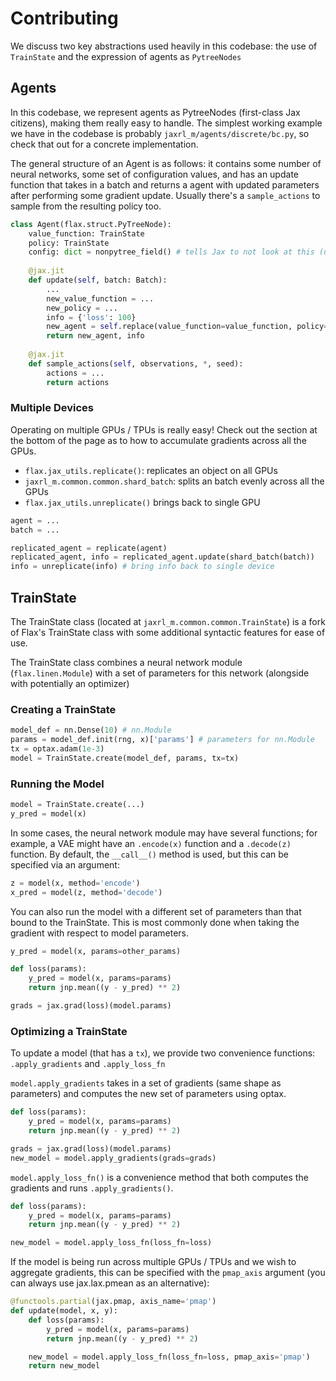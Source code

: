 # Contributing

We discuss two key abstractions used heavily in this codebase: the use of `TrainState` and the expression of agents as `PytreeNodes` 

## Agents

In this codebase, we represent agents as PytreeNodes  (first-class Jax citizens), making them really easy to handle. The simplest working example we have in the codebase is probably `jaxrl_m/agents/discrete/bc.py`, so check that out for a concrete implementation.

The general structure of an Agent is as follows: it contains some number of neural networks, some set of configuration values, and has an update function that takes in a batch and returns a agent with updated parameters after performing some gradient update. Usually there's a `sample_actions` to sample from the resulting policy too.

```python
class Agent(flax.struct.PyTreeNode):
    value_function: TrainState
    policy: TrainState
    config: dict = nonpytree_field() # tells Jax to not look at this (usually contains discount factor / target update speed / other hyperparams)
    
    @jax.jit
    def update(self, batch: Batch):
        ...
        new_value_function = ...
        new_policy = ...
        info = {'loss': 100}
        new_agent = self.replace(value_function=value_function, policy=new_policy)
        return new_agent, info
    
    @jax.jit
    def sample_actions(self, observations, *, seed):
        actions = ...
        return actions
```

### Multiple Devices

Operating on multiple GPUs / TPUs is really easy! Check out the section at the bottom of the page as to how to accumulate gradients across all the GPUs. 


- `flax.jax_utils.replicate()`: replicates an object on all GPUs
- `jaxrl_m.common.common.shard_batch`: splits an batch evenly across all the GPUs
- `flax.jax_utils.unreplicate()` brings back to single GPU

```python
agent = ...
batch = ...

replicated_agent = replicate(agent)
replicated_agent, info = replicated_agent.update(shard_batch(batch))
info = unreplicate(info) # bring info back to single device


```
## TrainState 


The TrainState class (located at `jaxrl_m.common.common.TrainState`) is a fork of Flax's TrainState class with some additional syntactic features for ease of use. 

The TrainState class combines a neural network module (`flax.linen.Module`) with a set of parameters for this network (alongside with potentially an optimizer)

### Creating a TrainState

```python
model_def = nn.Dense(10) # nn.Module
params = model_def.init(rng, x)['params'] # parameters for nn.Module
tx = optax.adam(1e-3)
model = TrainState.create(model_def, params, tx=tx)
```

### Running the Model

```python
model = TrainState.create(...)
y_pred = model(x)
```

In some cases, the neural network module may have several functions; for example, a VAE might have an `.encode(x)` function and a `.decode(z)` function. By default, the `__call__()` method is used, but this can be specified via an argument:

```python
z = model(x, method='encode')
x_pred = model(z, method='decode')
```

You can also run the model with a different set of parameters than that bound to the TrainState. This is most commonly done when taking the gradient with respect to model parameters. 

```python
y_pred = model(x, params=other_params)
```

```python
def loss(params):
    y_pred = model(x, params=params)
    return jnp.mean((y - y_pred) ** 2)

grads = jax.grad(loss)(model.params)
```

### Optimizing a TrainState

To update a model (that has a `tx`), we provide two convenience functions: `.apply_gradients` and `.apply_loss_fn`

`model.apply_gradients` takes in a set of gradients (same shape as parameters) and computes the new set of parameters using optax.

```python
def loss(params):
    y_pred = model(x, params=params)
    return jnp.mean((y - y_pred) ** 2)

grads = jax.grad(loss)(model.params)
new_model = model.apply_gradients(grads=grads)
```

`model.apply_loss_fn()` is a convenience method that both computes the gradients and runs `.apply_gradients()`.

```python
def loss(params):
    y_pred = model(x, params=params)
    return jnp.mean((y - y_pred) ** 2)

new_model = model.apply_loss_fn(loss_fn=loss)
```

If the model is being run across multiple GPUs / TPUs and we wish to aggregate gradients, this can be specified with the `pmap_axis` argument (you can always use jax.lax.pmean as an alternative):

```python
@functools.partial(jax.pmap, axis_name='pmap')
def update(model, x, y):
    def loss(params):
        y_pred = model(x, params=params)
        return jnp.mean((y - y_pred) ** 2)

    new_model = model.apply_loss_fn(loss_fn=loss, pmap_axis='pmap')
    return new_model
```



